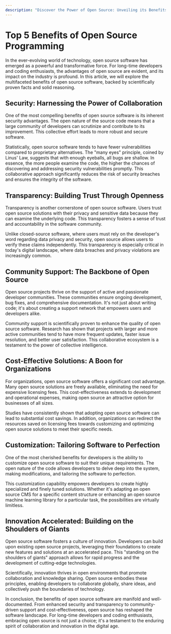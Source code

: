 ```yaml
---
description: "Discover the Power of Open Source: Unveiling its Benefits - From enhanced security and transparency to cost-effective solutions and boundless customization, open source software revolutionizes the tech world. Explore the advantages that have captivated long-time developers and coding enthusiasts."
---
```

# Top 5 Benefits of Open Source Programming

In the ever-evolving world of technology, open source software has emerged as a powerful and transformative force. For long-time developers and coding enthusiasts, the advantages of open source are evident, and its impact on the industry is profound. In this article, we will explore the multifaceted benefits of open source software, backed by scientifically proven facts and solid reasoning.

## Security: Harnessing the Power of Collaboration

One of the most compelling benefits of open source software is its inherent security advantages. The open nature of the source code means that a large community of developers can scrutinize and contribute to its improvement. This collective effort leads to more robust and secure software.

Statistically, open source software tends to have fewer vulnerabilities compared to proprietary alternatives. The "many eyes" principle, coined by Linus' Law, suggests that with enough eyeballs, all bugs are shallow. In essence, the more people examine the code, the higher the chances of discovering and addressing security vulnerabilities promptly. This collaborative approach significantly reduces the risk of security breaches and ensures the integrity of the software.

## Transparency: Building Trust Through Openness

Transparency is another cornerstone of open source software. Users trust open source solutions with their privacy and sensitive data because they can examine the underlying code. This transparency fosters a sense of trust and accountability in the software community.

Unlike closed-source software, where users must rely on the developer's word regarding data privacy and security, open source allows users to verify these claims independently. This transparency is especially critical in today's digital landscape, where data breaches and privacy violations are increasingly common.

## Community Support: The Backbone of Open Source

Open source projects thrive on the support of active and passionate developer communities. These communities ensure ongoing development, bug fixes, and comprehensive documentation. It's not just about writing code; it's about creating a support network that empowers users and developers alike.

Community support is scientifically proven to enhance the quality of open source software. Research has shown that projects with larger and more active communities tend to have more frequent updates, faster issue resolution, and better user satisfaction. This collaborative ecosystem is a testament to the power of collective intelligence.

## Cost-Effective Solutions: A Boon for Organizations

For organizations, open source software offers a significant cost advantage. Many open source solutions are freely available, eliminating the need for expensive licensing fees. This cost-effectiveness extends to development and operational expenses, making open source an attractive option for businesses of all sizes.

Studies have consistently shown that adopting open source software can lead to substantial cost savings. In addition, organizations can redirect the resources saved on licensing fees towards customizing and optimizing open source solutions to meet their specific needs.

## Customization: Tailoring Software to Perfection

One of the most cherished benefits for developers is the ability to customize open source software to suit their unique requirements. The open nature of the code allows developers to delve deep into the system, making modifications, and tailoring the software to perfection.

This customization capability empowers developers to create highly specialized and finely tuned solutions. Whether it's adapting an open source CMS for a specific content structure or enhancing an open source machine learning library for a particular task, the possibilities are virtually limitless.

## Innovation Accelerated: Building on the Shoulders of Giants

Open source software fosters a culture of innovation. Developers can build upon existing open source projects, leveraging their foundations to create new features and solutions at an accelerated pace. This "standing on the shoulders of giants" approach allows for rapid progress and the development of cutting-edge technologies.

Scientifically, innovation thrives in open environments that promote collaboration and knowledge sharing. Open source embodies these principles, enabling developers to collaborate globally, share ideas, and collectively push the boundaries of technology.

In conclusion, the benefits of open source software are manifold and well-documented. From enhanced security and transparency to community-driven support and cost-effectiveness, open source has reshaped the software landscape. For long-time developers and coding enthusiasts, embracing open source is not just a choice; it's a testament to the enduring spirit of collaboration and innovation in the digital age.
